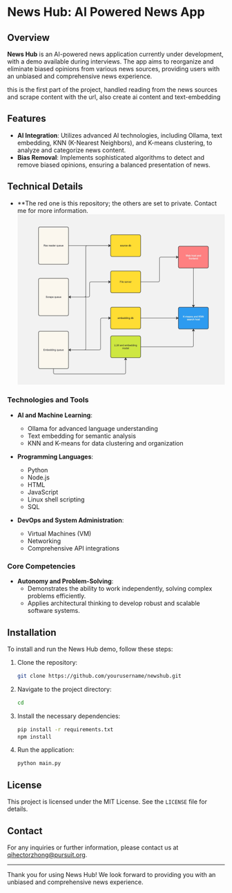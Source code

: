 # News Hub: AI Powered News App

## Overview

**News Hub** is an AI-powered news application currently under development, with a demo available during interviews. The app aims to reorganize and eliminate biased opinions from various news sources, providing users with an unbiased and comprehensive news experience.

this is the first part of the project, handled reading from the news sources and scrape content with the url, also create ai content and text-embedding

## Features

- **AI Integration**: Utilizes advanced AI technologies, including Ollama, text embedding, KNN (K-Nearest Neighbors), and K-means clustering, to analyze and categorize news content.
- **Bias Removal**: Implements sophisticated algorithms to detect and remove biased opinions, ensuring a balanced presentation of news.

## Technical Details

- \*\*The red one is this repository; the others are set to private. Contact me for more information.
  ![image](flowchart.jpg)

### Technologies and Tools

- **AI and Machine Learning**:

  - Ollama for advanced language understanding
  - Text embedding for semantic analysis
  - KNN and K-means for data clustering and organization

- **Programming Languages**:

  - Python
  - Node.js
  - HTML
  - JavaScript
  - Linux shell scripting
  - SQL

- **DevOps and System Administration**:
  - Virtual Machines (VM)
  - Networking
  - Comprehensive API integrations

### Core Competencies

- **Autonomy and Problem-Solving**:
  - Demonstrates the ability to work independently, solving complex problems efficiently.
  - Applies architectural thinking to develop robust and scalable software systems.

## Installation

To install and run the News Hub demo, follow these steps:

1. Clone the repository:

   ```bash
   git clone https://github.com/yourusername/newshub.git
   ```

2. Navigate to the project directory:

   ```bash
   cd
   ```

3. Install the necessary dependencies:

   ```bash
   pip install -r requirements.txt
   npm install
   ```

4. Run the application:
   ```bash
   python main.py
   ```

## License

This project is licensed under the MIT License. See the `LICENSE` file for details.

## Contact

For any inquiries or further information, please contact us at [qihectorzhong@pursuit.org](mailto:qihectorzhong@pursuit.org).

---

Thank you for using News Hub! We look forward to providing you with an unbiased and comprehensive news experience.
